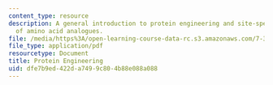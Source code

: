 ```yaml
---
content_type: resource
description: A general introduction to protein engineering and site-specific incorporation
  of amino acid analogues.
file: /media/https%3A/open-learning-course-data-rc.s3.amazonaws.com/7-344-antibiotics-toxins-and-protein-engineering-spring-2007/dfe7b9ed422da7499c804b88e088a088_protein_engineer.pdf
file_type: application/pdf
resourcetype: Document
title: Protein Engineering
uid: dfe7b9ed-422d-a749-9c80-4b88e088a088
---
```

